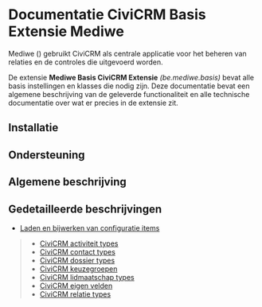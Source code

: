 # Documentatie CiviCRM Basis Extensie Mediwe

Mediwe () gebruikt CiviCRM als centrale applicatie voor het beheren van relaties en de controles die uitgevoerd worden.

De extensie **Mediwe Basis CiviCRM Extensie** *(be.mediwe.basis)* bevat alle basis instellingen en klasses die nodig zijn. Deze documentatie bevat een algemene beschrijving van de geleverde functionaliteit en alle technische documentatie over wat er precies in de extensie zit.

## Installatie

## Ondersteuning

## Algemene beschrijving

## Gedetailleerde beschrijvingen
* [Laden en bijwerken van configuratie items](config_items.md)
>* [CiviCRM activiteit types](activity_types.md)
>* [CiviCRM contact types](contact_types.md)
>* [CiviCRM dossier types](case_types)
>* [CiviCRM keuzegroepen](option_groups.md)
>* [CiviCRM lidmaatschap types](membership_types)
>* [CiviCRM eigen velden](custom_groups.json)
>* [CiviCRM relatie types](relationship_types.md)



